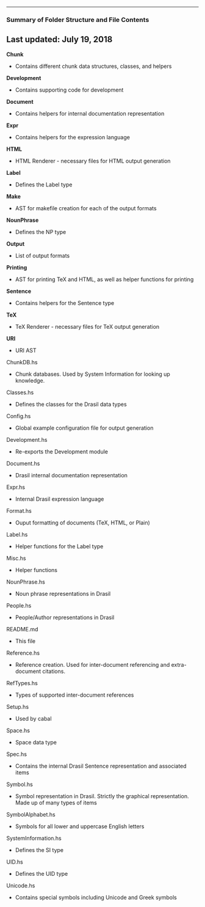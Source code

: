 --------------------------------------------------
### Summary of Folder Structure and File Contents
Last updated: July 19, 2018
--------------------------------------------------

**Chunk**
  - Contains different chunk data structures, classes, and helpers

**Development**
  - Contains supporting code for development

**Document**
  - Contains helpers for internal documentation representation

**Expr**
  - Contains helpers for the expression language

**HTML**
  - HTML Renderer - necessary files for HTML output generation

**Label**
  - Defines the Label type

**Make**
  - AST for makefile creation for each of the output formats

**NounPhrase**
  - Defines the NP type

**Output**
  - List of output formats

**Printing**
  - AST for printing TeX and HTML, as well as helper functions for printing

**Sentence**
  - Contains helpers for the Sentence type

**TeX**
  - TeX Renderer - necessary files for TeX output generation

**URI**
  - URI AST

ChunkDB.hs
  - Chunk databases. Used by System Information for looking up knowledge.

Classes.hs
  - Defines the classes for the Drasil data types

Config.hs
  - Global example configuration file for output generation

Development.hs
  - Re-exports the Development module

Document.hs
  - Drasil internal documentation representation

Expr.hs
  - Internal Drasil expression language

Format.hs
  - Ouput formatting of documents (TeX, HTML, or Plain)

Label.hs
  - Helper functions for the Label type

Misc.hs
  - Helper functions

NounPhrase.hs
  - Noun phrase representations in Drasil

People.hs
  - People/Author representations in Drasil

README.md
  - This file

Reference.hs
  - Reference creation. Used for inter-document referencing and extra-document
  citations.

RefTypes.hs
  - Types of supported inter-document references

Setup.hs
  - Used by cabal

Space.hs
  - Space data type

Spec.hs
  - Contains the internal Drasil Sentence representation and associated items

Symbol.hs
  - Symbol representation in Drasil. Strictly the graphical representation.
  Made up of many types of items

SymbolAlphabet.hs
  - Symbols for all lower and uppercase English letters

SystemInformation.hs
  - Defines the SI type

UID.hs
  - Defines the UID type

Unicode.hs
  - Contains special symbols including Unicode and Greek symbols